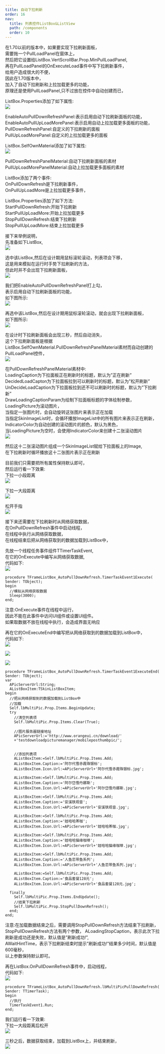 ```yaml
---
title: 自动下拉刷新
order: 16
nav:
  title: 列表控件ListBox&ListView
  path: /components
  order: 10
---
```


在1.70以前的版本中，如果要实现下拉刷新面板，  
需要拖一个PullLoadPanel在窗体上，  
然后把它设置给ListBox.VertScrollBar.Prop.MinPullLoadPanel,  
再在PullLoadPanel的OnExecuteLoad事件中写下拉刷新事件，  
给用户造成很大的不便，  
因此在1.70版本中，  
加入了自动下拉刷新和上拉加载更多的功能，  
原理还是使用PullLoadPanel,只不过放在控件中自动创建而已，  
 
ListBox.Properties添加了如下属性:  
![](http://www.orangeui.cn/orangeuiblog/OrangeUI/10.6.OrangeUI%E6%8E%A7%E4%BB%B6%E4%BD%BF%E7%94%A8%E8%AF%B4%E6%98%8E(%E5%88%97%E8%A1%A8%E6%A1%86%E6%8E%A7%E4%BB%B6ListBox)(%E7%A4%BA%E4%BE%8B6%20%E8%87%AA%E5%8A%A8%E4%B8%8B%E6%8B%89%E5%88%B7%E6%96%B0).files/image001.png)



EnableAutoPullDownRefreshPanel:表示启用自动下拉刷新面板的功能，  
EnableAutoPullUpLoadMorePanel:表示启用自动上拉加载更多面板的功能，  
PullDownRefreshPanel:自定义的下拉刷新的面板  
PullUpLoadMorePanel:自定义的上拉加载更多的面板  
 
ListBox.SelfOwnMaterial添加了如下属性:  
![](http://www.orangeui.cn/orangeuiblog/OrangeUI/10.6.OrangeUI%E6%8E%A7%E4%BB%B6%E4%BD%BF%E7%94%A8%E8%AF%B4%E6%98%8E(%E5%88%97%E8%A1%A8%E6%A1%86%E6%8E%A7%E4%BB%B6ListBox)(%E7%A4%BA%E4%BE%8B6%20%E8%87%AA%E5%8A%A8%E4%B8%8B%E6%8B%89%E5%88%B7%E6%96%B0).files/image003.png)


PullDownRefreshPanelMaterial:自动下拉刷新面板的素材  
PullUpLoadMorePanelMaterial:自动上拉加载更多面板的素材  
 
ListBox添加了两个事件:  
OnPullDownRefresh是下拉刷新事件，  
OnPullUpLoadMore是上拉加载更多事件，  
 
ListBox.Properties添加了如下方法:  
StartPullDownRefresh:开始下拉刷新  
StartPullUpLoadMore:开始上拉加载更多  
StopPullDownRefresh:结束下拉刷新  
StopPullUpLoadMore:结束上拉加载更多  
 
 
接下来举例说明，  
先准备如下ListBox,  
![](http://www.orangeui.cn/orangeuiblog/OrangeUI/10.6.OrangeUI%E6%8E%A7%E4%BB%B6%E4%BD%BF%E7%94%A8%E8%AF%B4%E6%98%8E(%E5%88%97%E8%A1%A8%E6%A1%86%E6%8E%A7%E4%BB%B6ListBox)(%E7%A4%BA%E4%BE%8B6%20%E8%87%AA%E5%8A%A8%E4%B8%8B%E6%8B%89%E5%88%B7%E6%96%B0).files/image007.png)


选中该ListBox,然后在设计期用鼠标滚轮滚动，列表项会下移，  
这是用来模拟在运行时手势下拉刷新的方法，  
但此时并不会出现下拉刷新面板，  
![](http://www.orangeui.cn/orangeuiblog/OrangeUI/10.6.OrangeUI%E6%8E%A7%E4%BB%B6%E4%BD%BF%E7%94%A8%E8%AF%B4%E6%98%8E(%E5%88%97%E8%A1%A8%E6%A1%86%E6%8E%A7%E4%BB%B6ListBox)(%E7%A4%BA%E4%BE%8B6%20%E8%87%AA%E5%8A%A8%E4%B8%8B%E6%8B%89%E5%88%B7%E6%96%B0).files/image009.png)


我们把EnableAutoPullDownRefreshPanel打上勾，  
表示启用自动下拉刷新面板的功能，  
如下图所示:  
![](http://www.orangeui.cn/orangeuiblog/OrangeUI/10.6.OrangeUI%E6%8E%A7%E4%BB%B6%E4%BD%BF%E7%94%A8%E8%AF%B4%E6%98%8E(%E5%88%97%E8%A1%A8%E6%A1%86%E6%8E%A7%E4%BB%B6ListBox)(%E7%A4%BA%E4%BE%8B6%20%E8%87%AA%E5%8A%A8%E4%B8%8B%E6%8B%89%E5%88%B7%E6%96%B0).files/image011.png)


再选中该ListBox,然后在设计期用鼠标滚轮滚动，就会出现下拉刷新面板，  
如下图所示:  
![](http://www.orangeui.cn/orangeuiblog/OrangeUI/10.6.OrangeUI%E6%8E%A7%E4%BB%B6%E4%BD%BF%E7%94%A8%E8%AF%B4%E6%98%8E(%E5%88%97%E8%A1%A8%E6%A1%86%E6%8E%A7%E4%BB%B6ListBox)(%E7%A4%BA%E4%BE%8B6%20%E8%87%AA%E5%8A%A8%E4%B8%8B%E6%8B%89%E5%88%B7%E6%96%B0).files/image013.png)


在设计时下拉刷新面板会出现三秒，然后自动消失，  
这个下拉刷新面板是根据ListBox.SelfOwnMaterial.PullDownRefreshPanelMaterial素材而自动创建的PullLoadPanel控件，  
![](http://www.orangeui.cn/orangeuiblog/OrangeUI/10.6.OrangeUI%E6%8E%A7%E4%BB%B6%E4%BD%BF%E7%94%A8%E8%AF%B4%E6%98%8E(%E5%88%97%E8%A1%A8%E6%A1%86%E6%8E%A7%E4%BB%B6ListBox)(%E7%A4%BA%E4%BE%8B6%20%E8%87%AA%E5%8A%A8%E4%B8%8B%E6%8B%89%E5%88%B7%E6%96%B0).files/image015.png)


在PullDownRefreshPanelMaterial素材中:  
LoadingCaption为下拉面板正在刷新时的标题，默认为”正在刷新”  
DecidedLoadCapton为下拉面板拉到可以刷新时的标题，默认为”松开刷新”  
UnDecideLoadCaption为下拉面板拉到还不可以刷新时的标题，默认为”下拉刷新”  
DrawLoadingCaptionParam为绘制下拉面板标题的字体绘制参数，  
LoadingPicture为滚动图片，  
当指定一张图片时，会自动旋转这张图片来表示正在加载  
当指定SkinImageList时，会循环播放ImageList中的所有图片来表示正在刷新，  
IndicatorColor为自动创建的滚动图片的颜色，默认为黑色，  
当LoadingPicture为空时，会使用IndicatorColor来创建十二张滚动图片  
![](http://www.orangeui.cn/orangeuiblog/OrangeUI/10.6.OrangeUI%E6%8E%A7%E4%BB%B6%E4%BD%BF%E7%94%A8%E8%AF%B4%E6%98%8E(%E5%88%97%E8%A1%A8%E6%A1%86%E6%8E%A7%E4%BB%B6ListBox)(%E7%A4%BA%E4%BE%8B6%20%E8%87%AA%E5%8A%A8%E4%B8%8B%E6%8B%89%E5%88%B7%E6%96%B0).files/image017.png)


然后这十二张滚动图片组成一个SkinImageList赋给下拉面板上的Image,  
在下拉刷新时循环播放这十二张图片表示正在刷新  
 
目前我们只需要把所有属性保持默认即可，  
然后运行看一下效果:  
下拉一小段距离  
![](http://www.orangeui.cn/orangeuiblog/OrangeUI/10.6.OrangeUI%E6%8E%A7%E4%BB%B6%E4%BD%BF%E7%94%A8%E8%AF%B4%E6%98%8E(%E5%88%97%E8%A1%A8%E6%A1%86%E6%8E%A7%E4%BB%B6ListBox)(%E7%A4%BA%E4%BE%8B6%20%E8%87%AA%E5%8A%A8%E4%B8%8B%E6%8B%89%E5%88%B7%E6%96%B0).files/image019.png)


下拉一大段距离  
![](http://www.orangeui.cn/orangeuiblog/OrangeUI/10.6.OrangeUI%E6%8E%A7%E4%BB%B6%E4%BD%BF%E7%94%A8%E8%AF%B4%E6%98%8E(%E5%88%97%E8%A1%A8%E6%A1%86%E6%8E%A7%E4%BB%B6ListBox)(%E7%A4%BA%E4%BE%8B6%20%E8%87%AA%E5%8A%A8%E4%B8%8B%E6%8B%89%E5%88%B7%E6%96%B0).files/image021.png)


松开手指  
![](http://www.orangeui.cn/orangeuiblog/OrangeUI/10.6.OrangeUI%E6%8E%A7%E4%BB%B6%E4%BD%BF%E7%94%A8%E8%AF%B4%E6%98%8E(%E5%88%97%E8%A1%A8%E6%A1%86%E6%8E%A7%E4%BB%B6ListBox)(%E7%A4%BA%E4%BE%8B6%20%E8%87%AA%E5%8A%A8%E4%B8%8B%E6%8B%89%E5%88%B7%E6%96%B0).files/image023.png)


接下来还需要在下拉刷新时从网络获取数据，  
在OnPullDownRefresh事件中启动线程，  
在线程中执行从网络获取数据，  
在线程结束后把从网络获取到的数据加载到ListBox中， 
 
 
先放一个线程任务事件组件TTimerTaskEvent,  
在它的OnExecute中编写从网络获取数据,  
代码如下:  
![](http://www.orangeui.cn/orangeuiblog/OrangeUI/10.6.OrangeUI%E6%8E%A7%E4%BB%B6%E4%BD%BF%E7%94%A8%E8%AF%B4%E6%98%8E(%E5%88%97%E8%A1%A8%E6%A1%86%E6%8E%A7%E4%BB%B6ListBox)(%E7%A4%BA%E4%BE%8B6%20%E8%87%AA%E5%8A%A8%E4%B8%8B%E6%8B%89%E5%88%B7%E6%96%B0).files/image025.png)


```delphi | pure
procedure TFrameListBox_AutoPullDownRefresh.TimerTaskEvent1Execute(
Sender: TObject);
begin
  //模拟从网络获取数据
  Sleep(3000);
end;
```

注意:OnExecute事件在线程中运行，  
因此不能在此事件中访问UI组件或设置UI组件。  
如果取数据不放在线程中执行，会造成界面无响应  
 
 
再在它的OnExecuteEnd中编写把从网络获取到的数据加载到ListBox中，  
代码如下:  
![](http://www.orangeui.cn/orangeuiblog/OrangeUI/10.6.OrangeUI%E6%8E%A7%E4%BB%B6%E4%BD%BF%E7%94%A8%E8%AF%B4%E6%98%8E(%E5%88%97%E8%A1%A8%E6%A1%86%E6%8E%A7%E4%BB%B6ListBox)(%E7%A4%BA%E4%BE%8B6%20%E8%87%AA%E5%8A%A8%E4%B8%8B%E6%8B%89%E5%88%B7%E6%96%B0).files/image027.png)

![](http://www.orangeui.cn/orangeuiblog/OrangeUI/10.6.OrangeUI%E6%8E%A7%E4%BB%B6%E4%BD%BF%E7%94%A8%E8%AF%B4%E6%98%8E(%E5%88%97%E8%A1%A8%E6%A1%86%E6%8E%A7%E4%BB%B6ListBox)(%E7%A4%BA%E4%BE%8B6%20%E8%87%AA%E5%8A%A8%E4%B8%8B%E6%8B%89%E5%88%B7%E6%96%B0).files/image029.png)

![](http://www.orangeui.cn/orangeuiblog/OrangeUI/10.6.OrangeUI%E6%8E%A7%E4%BB%B6%E4%BD%BF%E7%94%A8%E8%AF%B4%E6%98%8E(%E5%88%97%E8%A1%A8%E6%A1%86%E6%8E%A7%E4%BB%B6ListBox)(%E7%A4%BA%E4%BE%8B6%20%E8%87%AA%E5%8A%A8%E4%B8%8B%E6%8B%89%E5%88%B7%E6%96%B0).files/image031.png)



```delphi | pure
procedure TFrameListBox_AutoPullDownRefresh.TimerTaskEvent1ExecuteEnd(
Sender: TObject);
var
  APicServerUrl:String;
  AListBoxItem:TSkinListBoxItem;
begin
  //把从网络获取到的数据加载到ListBox中
  //加载
  Self.lbMultiPic.Prop.Items.BeginUpdate;
  try
    //清空列表项
    Self.lbMultiPic.Prop.Items.Clear(True);
    
    //图片服务器链接地址
    APicServerUrl:='http://www.orangeui.cn/download/'
    +'testdownloadpicturemanager/mobileposthumbpic/';
    
    
    //添加列表项
    AListBoxItem:=Self.lbMultiPic.Prop.Items.Add;
    AListBoxItem.Caption:='阿尔代雪赤霞珠银标';
    AListBoxItem.Icon.Url:=APicServerUrl+'阿尔代雪赤霞珠银标.jpg';
    
    AListBoxItem:=Self.lbMultiPic.Prop.Items.Add;
    AListBoxItem.Caption:='阿尔岱雪丹娜斯';
    AListBoxItem.Icon.Url:=APicServerUrl+'阿尔岱雪丹娜斯.jpg';
    
    AListBoxItem:=Self.lbMultiPic.Prop.Items.Add;
    AListBoxItem.Caption:='安溪铁观音';
    AListBoxItem.Icon.Url:=APicServerUrl+'安溪铁观音.jpg';
    
    AListBoxItem:=Self.lbMultiPic.Prop.Items.Add;
    AListBoxItem.Caption:='娃哈哈茶咖';
    AListBoxItem.Icon.Url:=APicServerUrl+'娃哈哈茶咖.jpg';
    
    AListBoxItem:=Self.lbMultiPic.Prop.Items.Add;
    AListBoxItem.Caption:='娃哈哈猫缘咖啡';
    AListBoxItem.Icon.Url:=APicServerUrl+'娃哈哈猫缘咖啡.jpg';
    
    AListBoxItem:=Self.lbMultiPic.Prop.Items.Add;
    AListBoxItem.Caption:='人鱼恋带鱼系列';
    AListBoxItem.Icon.Url:=APicServerUrl+'人鱼恋带鱼系列.jpg';
    
    AListBoxItem:=Self.lbMultiPic.Prop.Items.Add;
    AListBoxItem.Caption:='食品套餐128元';
    AListBoxItem.Icon.Url:=APicServerUrl+'食品套餐128元.jpg';
  
  finally
    Self.lbMultiPic.Prop.Items.EndUpdate();
    //结束下拉刷新
    Self.lbMultiPic.Prop.StopPullDownRefresh();
  end;
end;
```
 
注意:在加载数据结束之后，需要调用StopPullDownRefresh方法结束下拉刷新，  
StopPullDownRefresh方法有两个参数， 
ALoadingStopCaption，表示此次下拉刷新是成功还是失败，默认值是”刷新成功!”,  
AWaitHintTime，表示下拉刷新结束时提示”刷新成功!”结果多少时间，默认值是600毫秒，  
以上参数保持默认即可。  
 
再在ListBox.OnPullDownRefresh事件中，启动线程，  
代码如下:  
![](http://www.orangeui.cn/orangeuiblog/OrangeUI/10.6.OrangeUI%E6%8E%A7%E4%BB%B6%E4%BD%BF%E7%94%A8%E8%AF%B4%E6%98%8E(%E5%88%97%E8%A1%A8%E6%A1%86%E6%8E%A7%E4%BB%B6ListBox)(%E7%A4%BA%E4%BE%8B6%20%E8%87%AA%E5%8A%A8%E4%B8%8B%E6%8B%89%E5%88%B7%E6%96%B0).files/image033.png)


```delphi | pure
procedure TFrameListBox_AutoPullDownRefresh.lbMultiPicPullDownRefresh(
Sender: TTimerTask);
begin
  //执行
  TimerTaskEvent1.Run;
end;
```
 
 
我们运行看一下效果:  
下拉一大段距离后松开  
![](http://www.orangeui.cn/orangeuiblog/OrangeUI/10.6.OrangeUI%E6%8E%A7%E4%BB%B6%E4%BD%BF%E7%94%A8%E8%AF%B4%E6%98%8E(%E5%88%97%E8%A1%A8%E6%A1%86%E6%8E%A7%E4%BB%B6ListBox)(%E7%A4%BA%E4%BE%8B6%20%E8%87%AA%E5%8A%A8%E4%B8%8B%E6%8B%89%E5%88%B7%E6%96%B0).files/image035.png)


三秒之后，数据获取结束，加载到ListBox上，并结束刷新，  
![](http://www.orangeui.cn/orangeuiblog/OrangeUI/10.6.OrangeUI%E6%8E%A7%E4%BB%B6%E4%BD%BF%E7%94%A8%E8%AF%B4%E6%98%8E(%E5%88%97%E8%A1%A8%E6%A1%86%E6%8E%A7%E4%BB%B6ListBox)(%E7%A4%BA%E4%BE%8B6%20%E8%87%AA%E5%8A%A8%E4%B8%8B%E6%8B%89%E5%88%B7%E6%96%B0).files/image037.png)




